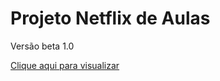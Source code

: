 # Projeto Netflix de Aulas

Versão beta 1.0

[Clique aqui para visualizar](https://thiagofspaiva.github.io/Site-Aula-Tipo-Netflix/)

